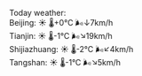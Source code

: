Today weather:  
Beijing: ☀️   🌡️+0°C 🌬️↓7km/h  
Tianjin: ☀️   🌡️-1°C 🌬️↘19km/h  
Shijiazhuang: ☀️   🌡️-2°C 🌬️↙4km/h  
Tangshan: ☀️   🌡️-1°C 🌬️↘5km/h  
